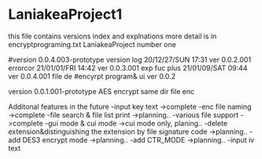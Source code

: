 # LaniakeaProject1
this file contains versions index and explnations
more detail is in encryptprograming.txt
LaniakeaProject number one

#version 0.0.4.003-prototype 
version log
20/12/27/SUN 17:31 ver 0.0.2.001 errorcor
21/01/01/FRI 14:42 ver 0.0.3.001 exp fuc plus
21/01/09/SAT 09:44 ver 0.0.4.001 file de
#encyrpt program& ui ver 0.0.2 


version 0.0.1.001-prototype
AES encrypt
same dir file enc

Additonal features in the future
-input key text ->complete
-enc file naming ->complete
-file search & file list print ->planning..
-various file support ->complete
-gui mode & cui mode ->cui mode only, planing..
-delete extension&distinguishing the extension by file signature code ->planning..
-add DES3 encrypt mode ->planning..
-add CTR_MODE ->planning..
-input iv text